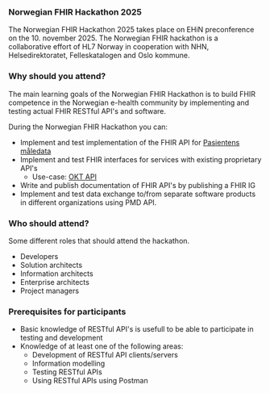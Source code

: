 ### Norwegian FHIR Hackathon 2025

The Norwegian FHIR Hackathon 2025 takes place on EHiN preconference on the 10. november 2025. The Norwegian FHIR hackathon is a collaborative effort of HL7 Norway in cooperation with NHN, Helsedirektoratet, Felleskatalogen and Oslo kommune.

### Why should you attend?

The main learning goals of the Norwegian FHIR Hackathon is to build FHIR competence in the Norwegian e-health community by implementing and testing actual FHIR RESTful API's and software.

During the Norwegian FHIR Hackathon you can:

* Implement and test implementation of the FHIR API for [Pasientens måledata](https://utviklerportal.nhn.no/informasjonstjenester/pasientens-maaledata)
* Implement and test FHIR interfaces for services with existing proprietary API's
  * Use-case: [OKT API](https://utviklerportal.nhn.no/informasjonstjenester/felles-journalloeft/okt-prototype/okt-api/openapi/okt-api-prototype)
* Write and publish documentation of FHIR API's by publishing a FHIR IG
* Implement and test data exchange to/from separate software products in different organizations using PMD API.

### Who should attend?

Some different roles that should attend the hackathon.  

* Developers
* Solution architects
* Information architects
* Enterprise architects
* Project managers

### Prerequisites for participants

* Basic knowledge of RESTful API's is usefull to be able to participate in testing and development
* Knowledge of at least one of the following areas:
  * Development of RESTful API clients/servers
  * Information modelling
  * Testing RESTful APIs
  * Using RESTful APIs using Postman
